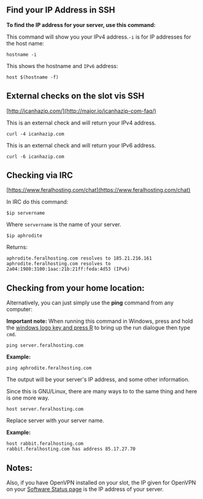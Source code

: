 
Find your IP Address in SSH
---

**To find the IP address for your server, use this command:**

This command will show you your IPv4 address.`-i` is for IP addresses for the host name:

~~~
hostname -i
~~~

This shows the hostname and `IPv6` address:

~~~
host $(hostname -f)
~~~

External checks on the slot vis SSH
---

[http://icanhazip.com/](http://major.io/icanhazip-com-faq/)

This is an external check and will return your IPv4 address.

~~~
curl -4 icanhazip.com
~~~

This is an external check and will return your IPv6 address.

~~~
curl -6 icanhazip.com
~~~

Checking via IRC 
---

[https://www.feralhosting.com/chat](https://www.feralhosting.com/chat)

In IRC do this command:

~~~
$ip servername
~~~

Where `servername` is the name of your server.

~~~
$ip aphrodite
~~~

Returns:

~~~
aphrodite.feralhosting.com resolves to 185.21.216.161                                                                                                                                                                              
aphrodite.feralhosting.com resolves to 2a04:1980:3100:1aac:21b:21ff:feda:4d53 (IPv6)
~~~

Checking from your home location:
---

Alternatively, you can just simply use the **ping** command from any computer:

**Important note:** When running this command in Windows, press and hold the [windows logo key and press R](http://support.microsoft.com/kb/126449) to bring up the run dialogue then type `cmd`.

~~~
ping server.feralhosting.com
~~~

**Example:**

~~~
ping aphrodite.feralhosting.com
~~~

The output will be your server's IP address, and some other information.

Since this is GNU/Linux, there are many ways to to the same thing and here is one more way.

~~~
host server.feralhosting.com
~~~

 
Replace server with your server name.

**Example:**

~~~
host rabbit.feralhosting.com
rabbit.feralhosting.com has address 85.17.27.70
~~~

Notes:
---

Also, if you have OpenVPN installed on your slot, the IP given for OpenVPN on your [Software Status page](https://www.feralhosting.com/heron/manager/software/) is the IP address of your server.



